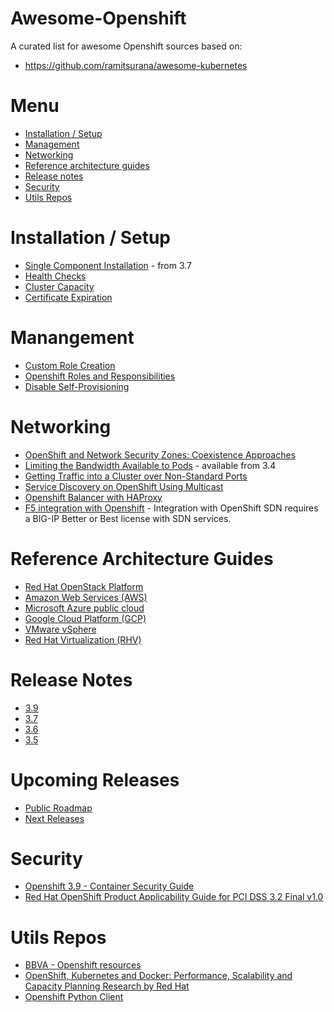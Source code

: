 Awesome-Openshift
=======================================================================

A curated list for awesome Openshift sources based on:
* https://github.com/ramitsurana/awesome-kubernetes

Menu
=======================================================================
* [Installation / Setup](#installation--setup)
* [Management](#management)
* [Networking](#networking)
* [Reference architecture guides](#reference-architecture-guides)
* [Release notes](#release-notes)
* [Security](#security) 
* [Utils Repos](#utils-repos)

Installation / Setup
=======================================================================
* [Single Component Installation](https://docs.openshift.com/container-platform/3.9/install_config/install/advanced_install.html#running-the-advanced-installation-individual-components) -  from 3.7 
* [Health Checks](https://docs.openshift.com/container-platform/3.9/admin_guide/diagnostics_tool.html#ansible-based-tooling-health-checks)
* [Cluster Capacity](https://docs.openshift.com/container-platform/3.9/admin_guide/cluster_capacity.html)
* [Certificate Expiration](https://docs.openshift.com/container-platform/3.9/install_config/redeploying_certificates.html#install-config-cert-expiry)

Manangement
=======================================================================
* [Custom Role Creation](http://v1.uncontained.io/playbooks/operationalizing/custom_role_creation.html)
* [Openshift Roles and Responsibilities](http://v1.uncontained.io/playbooks/fundamentals/openshift_roles_responsibilities.html)
* [Disable Self-Provisioning](https://docs.openshift.com/container-platform/3.9/admin_guide/managing_projects.html#disabling-self-provisioning)

Networking
=======================================================================
* [OpenShift and Network Security Zones: Coexistence Approaches](https://blog.openshift.com/openshift-and-network-security-zones-coexistence-approaches)
* [Limiting the Bandwidth Available to Pods](https://docs.openshift.com/container-platform/3.9/admin_guide/managing_pods.html#admin-guide-manage-pods-limit-bandwidth) - available from 3.4
* [Getting Traffic into a Cluster over Non-Standard Ports](https://docs.openshift.com/container-platform/3.9/dev_guide/expose_service/index.html)
* [Service Discovery on OpenShift Using Multicast](https://blog.openshift.com/service-discovery-openshift-using-multicast)
* [Openshift Balancer with HAProxy](https://github.com/openshift/openshift-ansible/blob/master/roles/openshift_loadbalancer/README.md)
* [F5 integration with Openshift](https://clouddocs.f5.com/containers/v2/openshift/) - Integration with OpenShift SDN requires a BIG-IP Better or Best license with SDN services.

Reference Architecture Guides
=======================================================================
* [Red Hat OpenStack Platform](https://access.redhat.com/documentation/en-us/reference_architectures/2018/html/deploying_and_managing_openshift_3.9_on_red_hat_openstack_platform_10/)
* [Amazon Web Services (AWS)](https://access.redhat.com/documentation/en-us/reference_architectures/2018/html/deploying_and_managing_openshift_3.9_on_amazon_web_services/)
* [Microsoft Azure public cloud](https://access.redhat.com/documentation/en-us/reference_architectures/2018/html/deploying_and_managing_openshift_3.9_on_azure/)
* [Google Cloud Platform (GCP)](https://access.redhat.com/documentation/en-us/reference_architectures/2018/html/deploying_and_managing_openshift_3.9_on_google_cloud_platform/)
* [VMware vSphere](https://access.redhat.com/documentation/en-us/reference_architectures/2018/html/deploying_and_managing_openshift_3.9_on_vmware_vsphere/)
* [Red Hat Virtualization (RHV)](https://access.redhat.com/documentation/en-us/reference_architectures/2018/pdf/deploying_and_managing_openshift_3.9_on_red_hat_virtualization_4/Reference_Architectures-2018-Deploying_and_Managing_OpenShift_3.9_on_Red_Hat_Virtualization_4-en-US.pdf)

Release Notes
=======================================================================
* [3.9](https://access.redhat.com/documentation/en-us/openshift_container_platform/3.9/html/release_notes/release-notes-ocp-3-9-release-notes)
* [3.7](https://access.redhat.com/documentation/en-us/openshift_container_platform/3.7/html/release_notes/release-notes-ocp-3-7-release-notes)
* [3.6](https://access.redhat.com/documentation/en-us/openshift_container_platform/3.6/html/release_notes/release-notes-ocp-3-6-release-notes)
* [3.5](https://access.redhat.com/documentation/en-us/openshift_container_platform/3.5/html/release_notes/release-notes-ocp-3-5-release-notes)

Upcoming Releases
=======================================================================
* [Public Roadmap](https://ci.openshift.redhat.com/roadmap_overview.html)
* [Next Releases](https://ci.openshift.redhat.com/releases_overview.html)

Security
=======================================================================
* [Openshift 3.9 - Container Security Guide](https://docs.openshift.com/container-platform/3.9/security/index.html)
* [Red Hat OpenShift Product Applicability Guide for PCI DSS 3.2 Final v1.0](https://www.redhat.com/cms/managed-files/cl-red-hat-openshift-product-applicability-guide-datasheet-f8620-201708-en.pdf)

Utils Repos
=======================================================================
* [BBVA - Openshift resources](https://github.com/BBVA/openshift-utils)
* [OpenShift, Kubernetes and Docker: Performance, Scalability and Capacity Planning Research by Red Hat](https://github.com/openshift/svt)
* [Openshift Python Client](https://github.com/openshift/openshift-restclient-python/#openshift-python-client)
